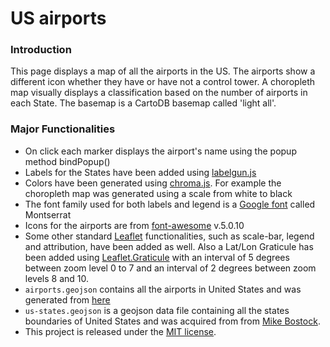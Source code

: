 # US airports

### Introduction

This page displays a map of all the airports in the US. The airports show a different icon whether they have or have not a control tower. A choropleth map visually displays a classification based on the number of airports in each State. The basemap is a CartoDB basemap called 'light all'.

### Major Functionalities

- On click each marker displays the airport's name using the popup method bindPopup() 
- Labels for the States have been added using [labelgun.js](https://github.com/Geovation/labelgun)
- Colors have been generated using [chroma.js](https://github.com/gka/chroma.js/). For example the choropleth map was generated using a scale from white to black
- The font family used for both labels and legend is a [Google font](https://fonts.google.com/) called Montserrat
- Icons for the airports are from [font-awesome](https://fontawesome.com/) v.5.0.10
- Some other standard [Leaflet](http://leafletjs.com/) functionalities, such as scale-bar, legend and attribution, have been added as well. Also a Lat/Lon Graticule has been added using [Leaflet.Graticule](https://github.com/Leaflet/Leaflet.Graticule) with an interval of 5 degrees between zoom level 0 to 7 and an interval of 2 degrees between zoom levels 8 and 10.
- `airports.geojson` contains all the airports in United States and was generated from [here](https://catalog.data.gov/dataset/usgs-small-scale-dataset-airports-of-the-united-states-201207-shapefile)
- `us-states.geojson` is a geojson data file containing all the states boundaries of United States and was acquired from from [Mike Bostock](http://bost.ocks.org/mike).
- This project is released under the [MIT license](https://opensource.org/licenses/MIT).

